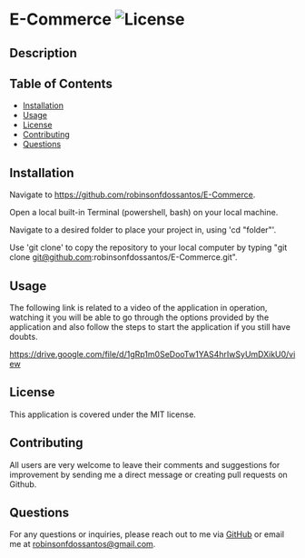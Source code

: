# E-Commerce  ![License](https://img.shields.io/badge/license-MIT-blue.svg)

  ## Description

  
  ## Table of Contents
  - [Installation](#installation)
  - [Usage](#usage)
  - [License](#license)
  - [Contributing](#contributing)
  - [Questions](#questions)
  
  ## Installation

  Navigate to https://github.com/robinsonfdossantos/E-Commerce.

  Open a local built-in Terminal (powershell, bash) on your local machine.

  Navigate to a desired folder to place your project in, using 'cd "folder"'.

  Use 'git clone' to copy the repository to your local computer by typing "git clone git@github.com:robinsonfdossantos/E-Commerce.git".
  
  ## Usage


  The following link is related to a video of the application in operation, watching it you will be able to go through the options provided by the application and also follow the steps to start the application if you still have doubts.

  https://drive.google.com/file/d/1gRp1m0SeDooTw1YAS4hrIwSyUmDXikU0/view
  
  ## License
  This application is covered under the MIT license.
  
  ## Contributing
  All users are very welcome to leave their comments and suggestions for improvement by sending me a direct message or creating pull requests on Github.
  

  ## Questions
  For any questions or inquiries, please reach out to me via [GitHub](https://github.com/robinsonfdossantos) or email me at robinsonfdossantos@gmail.com.
  

 